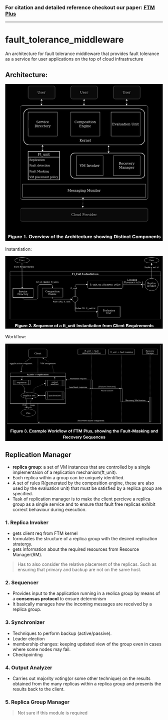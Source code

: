 ### For citation and detailed reference checkout our paper: [FTM Plus](http://sersc.org/journals/index.php/IJAST/article/view/25197)

---

# fault_tolerance_middleware
An architecture for fault tolerance middleware that provides fault tolerance as a service for user applications on the top of cloud infrastructure

## Architecture:

![FTM architecture](./images/overview.png)

Instantiation:

![Instantiation](./images/init-process.PNG)

Workflow:

![workflow](./images/workflow.PNG)

## Replication Manager
* __replica group__: a set of VM instances that are controlled by a single implementaion of a replication mechanism(ft_unit).
* Each replica within a group can be uniquely identified.
* A set of rules R(generated by the composition engine, these are also used by the evaluation unit) that must be satisfied by a replica group are specified.
* Task of replication manager is to make the client percieve a replica group as a single service and to ensure that fault free replicas exhibit correct behaviour during execution.

### 1. Replica Invoker
* gets client req from FTM kernel
* formulates the structure of a replica group with the desired replication stratergy.
* gets information about the required resources from Resource Manager(RM).

> Has to also consider the relative placement of the replicas. Such as ensuring that primary and backup are not on the same host.

### 2. Sequencer
* Provides input to the application running in a reolica group by means of a __consensus protocol__ to ensure determinism
* It basically manages how the incoming messages are received by a replica group.

### 3. Synchronizer
* Techniques to perform backup (active/passive).
* Leader election
* membership changes: keeping updated view of the group even in cases where some nodes may fail.
* Checkpointing

### 4. Output Analyzer
* Carries out majority voting(or some other technique) on the results obtained from the many replicas within a replica group and presents the results back to the client.

### 5. Replica Group Manager
>Not sure if this module is required
